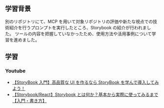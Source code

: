 ## 学習背景

別のリポジトリにて、MCP を用いて対象リポジトリの評価や新たな視点での技術紹介を行うプロンプトを実行したところ、Storybook の紹介が行われました。
ツールの内容を把握していなかったため、使用方法や活用事例について学習を進めました。

## 学習

### Youtube

- [【StoryBook 入門】高品質な UI を作るなら StoryBook を学んで導入してみよう！](https://youtu.be/D52gjW9T3YM)
- [【Storybook/React】Storybook とは何か？基本から実際に使ってみるまで【入門・書き方】](https://youtu.be/CMQVHH1Q0cM)
